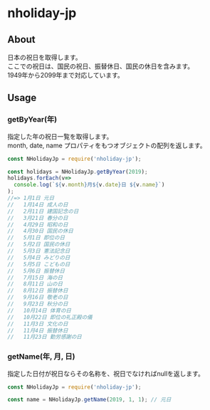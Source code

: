 # nholiday-jp

## About

日本の祝日を取得します。  
ここでの祝日は、国民の祝日、振替休日、国民の休日を含みます。  
1949年から2099年まで対応しています。

## Usage

### getByYear(年)

指定した年の祝日一覧を取得します。  
month, date, name プロパティをもつオブジェクトの配列を返します。

```js
const NHolidayJp = require('nholiday-jp');

const holidays = NHolidayJp.getByYear(2019);
holidays.forEach(v=>
  console.log(`${v.month}月${v.date}日 ${v.name}`)
);
//=> 1月1日 元日
//   1月14日 成人の日
//   2月11日 建国記念の日
//   3月21日 春分の日
//   4月29日 昭和の日
//   4月30日 国民の休日
//   5月1日 即位の日
//   5月2日 国民の休日
//   5月3日 憲法記念日
//   5月4日 みどりの日
//   5月5日 こどもの日
//   5月6日 振替休日
//   7月15日 海の日
//   8月11日 山の日
//   8月12日 振替休日
//   9月16日 敬老の日
//   9月23日 秋分の日
//   10月14日 体育の日
//   10月22日 即位の礼正殿の儀
//   11月3日 文化の日
//   11月4日 振替休日
//   11月23日 勤労感謝の日
```

### getName(年, 月, 日)

指定した日付が祝日ならその名称を、祝日でなければnullを返します。

```js
const NHolidayJp = require('nholiday-jp');

const name = NHolidayJp.getName(2019, 1, 1); // 元日
```
